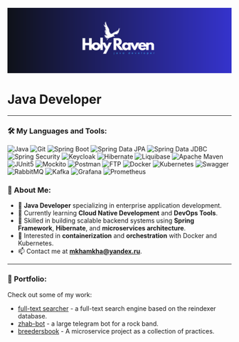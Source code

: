
![header](acces/header.png)

# Java Developer

---

### 🛠️ My Languages and Tools:

![Java](https://img.shields.io/badge/-Java-090909?style=for-the-badge&logo=openJDK&logoColor=orange)
![Git](https://img.shields.io/badge/-Git-090909?style=for-the-badge&logo=Git&logoColor=F05032)
![Spring Boot](https://img.shields.io/badge/-Spring%20Boot-090909?style=for-the-badge&logo=SpringBoot&logoColor=6DB33F)
![Spring Data JPA](https://img.shields.io/badge/-Spring%20Data%20JPA-090909?style=for-the-badge&logo=Spring&logoColor=6DB33F)
![Spring Data JDBC](https://img.shields.io/badge/-Spring%20Data%20JDBC-090909?style=for-the-badge&logo=Spring&logoColor=6DB33F)
![Spring Security](https://img.shields.io/badge/-Spring%20Security-090909?style=for-the-badge&logo=SpringSecurity&logoColor=6DB33F)
![Keycloak](https://img.shields.io/badge/-Keycloak-090909?style=for-the-badge&logo=Keycloak&logoColor=0077AA)
![Hibernate](https://img.shields.io/badge/-Hibernate-090909?style=for-the-badge&logo=Hibernate&logoColor=59666C)
![Liquibase](https://img.shields.io/badge/-Liquibase-090909?style=for-the-badge&logo=Liquibase&logoColor=0769AD)
![Apache Maven](https://img.shields.io/badge/-Maven-090909?style=for-the-badge&logo=ApacheMaven&logoColor=C71A36)
![JUnit5](https://img.shields.io/badge/-JUnit5-090909?style=for-the-badge&logo=JUnit5&logoColor=25A162)
![Mockito](https://img.shields.io/badge/-Mockito-090909?style=for-the-badge&logo=Mockito&logoColor=25A162)
![Postman](https://img.shields.io/badge/-Postman-090909?style=for-the-badge&logo=Postman&logoColor=FF6C37)
![FTP](https://img.shields.io/badge/-FTP-090909?style=for-the-badge&logo=FTP&logoColor=85EA2D)
![Docker](https://img.shields.io/badge/-Docker-090909?style=for-the-badge&logo=Docker&logoColor=2496ED)
![Kubernetes](https://img.shields.io/badge/-Kubernetes-090909?style=for-the-badge&logo=Kubernetes&logoColor=326CE5)
![Swagger](https://img.shields.io/badge/-Swagger-090909?style=for-the-badge&logo=Swagger&logoColor=85EA2D)
![RabbitMQ](https://img.shields.io/badge/-RabbitMQ-090909?style=for-the-badge&logo=RabbitMQ&logoColor=FF6600)
![Kafka](https://img.shields.io/badge/-Kafka-090909?style=for-the-badge&logo=ApacheKafka&logoColor=231F20)
![Grafana](https://img.shields.io/badge/-Grafana-090909?style=for-the-badge&logo=Grafana&logoColor=F46800)
![Prometheus](https://img.shields.io/badge/-Prometheus-090909?style=for-the-badge&logo=Prometheus&logoColor=E6522C)


### 🚀 About Me:
- 💼 **Java Developer** specializing in enterprise application development.
- 🌱 Currently learning **Cloud Native Development** and **DevOps Tools**.
- 🔧 Skilled in building scalable backend systems using **Spring Framework**, **Hibernate**, and **microservices architecture**.
- 🐳 Interested in **containerization** and **orchestration** with Docker and Kubernetes.
- 📫 Contact me at **mkhamkha@yandex.ru**.

---

### 📝 Portfolio:
Check out some of my work:
- [full-text searcher](https://github.com/Holy-Raven/simple-reindexer) - a full-text search engine based on the reindexer database.
- [zhab-bot](https://github.com/Holy-Raven/ZhabBot) - a large telegram bot for a rock band.
- [breedersbook](https://github.com/Holy-Raven/breedersbook) - A microservice project as a collection of practices.
